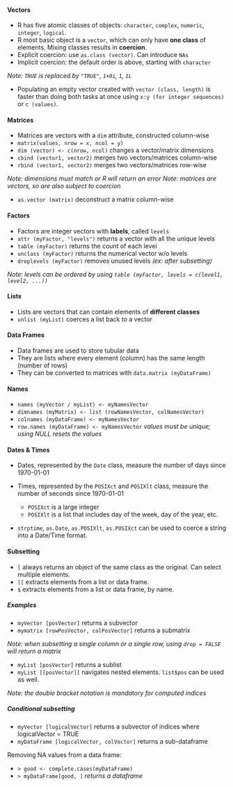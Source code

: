 
#### Vectors

+ R has five atomic classes of objects: ```character```, ```complex```, ```numeric```, ```integer```, ```logical```.
+ R most basic object is a ```vector```, which can only have **one class** of elements.
Mixing classes results in **coercion**. 
+ Explicit coercion: use ```as.class (vector)```. Can introduce ```NAs```
+ Implicit coercion: the default order is above, starting with ```character```

_Note: ```TRUE``` is replaced by ```"TRUE"```, ```1+0i```, ```1```, ```1L```_

+ Populating an empty vector created with ```vector (class, length)``` is faster than 
doing both tasks at once using ```x:y (for integer sequences)``` or ```c (values)```.


#### Matrices

+ Matrices are vectors with a ```dim``` attribute, constructed column-wise
+ ```matrix(values, nrow = x, ncol = y)```
+ ```dim (vector) <- c(nrow, ncol)``` changes a vector/matrix dimensions
+ ```cbind (vector1, vector2)``` merges two vectors/matrices column-wise
+ ```rbind (vector1, vector2)``` merges two vectors/matrices row-wise

_Note: dimensions must match or R will return an error_
_Note: matrices are vectors, so are also subject to coercion_

+ ```as.vector (matrix)``` deconstruct a matrix column-wise
	
	
#### Factors

+ Factors are integer vectors with **labels**, called ```levels```
+ ```attr (myFactor, "levels")``` returns a vector with all the unique levels
+ ```table (myFactor)``` returns the count of each level
+ ```unclass (myFactor)``` returns the numerical vector w/o levels
+ ```droplevels (myFactor)``` removes unused levels _(ex: after subsetting)_

_Note: levels can be ordered by using ```table (myFactor, levels = c(level1, level2, ...))```_


#### Lists

+ Lists are vectors that can contain elements of **different classes**
+ ```unlist (myList)``` coerces a list back to a vector


#### Data Frames

+ Data frames are used to store tubular data
+ They are lists where every element (column) has the same length (number of rows)
+ They can be converted to matrices with ```data.matrix (myDataFrame)```


#### Names

+ ```names (myVector / myList) <- myNamesVector```
+ ```dimnames (myMatrix) <- list (rowNamesVector, colNamesVector)```
+ ```colnames (myDataFrame) <- myNamesVector```
+ ```row.names (myDataFrame) <- myNamesVector``` _values must be unique; using NULL resets the values_

#### Dates & Times

+ Dates, represented by the `Date` class, measure the number of days since 1970-01-01
+ Times, represented by the `POSIXct` and `POSIXlt` class, measure the number of seconds since 1970-01-01

  + ```POSIXct``` is a large integer
  + ```POSIXlt``` is a list that includes day of the week, day of the year, etc.

+ `strptime`, `as.Date`, `as.POSIXlt`, `as.POSIXct` can be used to coerce a string into a Date/Time format.

#### Subsetting

+ `[`  always returns an object of the same class as the original. Can select multiple elements.
+ `[[` extracts elements from a list or data frame. 
+ `$`  extracts elements from a list or data frame, by name. 


##### Examples

+ ```myVector [posVector]``` returns a subvector
+ ```mymatrix [rowPosVector, colPosVector]``` returns a submatrix 

_Note: when subsetting a single column or a single row, using ```drop = FALSE``` will return a matrix_

+ ```myList [posVector]``` returns a sublist
+ ```myList [[posVector]]``` navigates nested elements. ```list$pos``` can be used as well.

_Note: the double bracket notation is mandatory for computed indices_


##### Conditional subsetting

+ ```myVector [logicalVector]``` returns a subvector of indices where logicalVector = TRUE
+ ```myDataFrame [logicalVector, colVector]``` returns a sub-dataframe

Removing NA values from a data frame:
+ ```> good <- complete.cases(myDataFrame)```
+ ```> myDataFrame[good, ]``` _returns a dataframe_